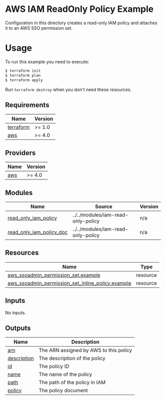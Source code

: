 # AWS IAM ReadOnly Policy Example

Configuration in this directory creates a read-only IAM policy and attaches it to an AWS SSO permission set.

# Usage

To run this example you need to execute:

```bash
$ terraform init
$ terraform plan
$ terraform apply
```

Run `terraform destroy` when you don't need these resources.

<!-- BEGINNING OF PRE-COMMIT-TERRAFORM DOCS HOOK -->
## Requirements

| Name | Version |
|------|---------|
| <a name="requirement_terraform"></a> [terraform](#requirement\_terraform) | >= 1.0 |
| <a name="requirement_aws"></a> [aws](#requirement\_aws) | >= 4.0 |

## Providers

| Name | Version |
|------|---------|
| <a name="provider_aws"></a> [aws](#provider\_aws) | >= 4.0 |

## Modules

| Name | Source | Version |
|------|--------|---------|
| <a name="module_read_only_iam_policy"></a> [read\_only\_iam\_policy](#module\_read\_only\_iam\_policy) | ../../modules/iam-read-only-policy | n/a |
| <a name="module_read_only_iam_policy_doc"></a> [read\_only\_iam\_policy\_doc](#module\_read\_only\_iam\_policy\_doc) | ../../modules/iam-read-only-policy | n/a |

## Resources

| Name | Type |
|------|------|
| [aws_ssoadmin_permission_set.example](https://registry.terraform.io/providers/hashicorp/aws/latest/docs/resources/ssoadmin_permission_set) | resource |
| [aws_ssoadmin_permission_set_inline_policy.example](https://registry.terraform.io/providers/hashicorp/aws/latest/docs/resources/ssoadmin_permission_set_inline_policy) | resource |

## Inputs

No inputs.

## Outputs

| Name | Description |
|------|-------------|
| <a name="output_arn"></a> [arn](#output\_arn) | The ARN assigned by AWS to this policy |
| <a name="output_description"></a> [description](#output\_description) | The description of the policy |
| <a name="output_id"></a> [id](#output\_id) | The policy ID |
| <a name="output_name"></a> [name](#output\_name) | The name of the policy |
| <a name="output_path"></a> [path](#output\_path) | The path of the policy in IAM |
| <a name="output_policy"></a> [policy](#output\_policy) | The policy document |
<!-- END OF PRE-COMMIT-TERRAFORM DOCS HOOK -->
